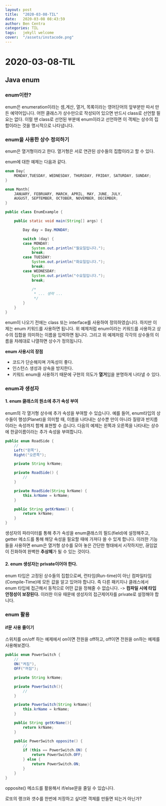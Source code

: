 ```yaml
---
layout: post
title:  "2020-03-08-TIL"
date:   2020-03-08 08:43:59
author: Ben Centra
categories: TIL
tags:	jekyll welcome
cover:  "/assets/instacode.png"
---
```

# 2020-03-08-TIL

## Java enum

### enum이란?

enum은 enumeration이라는 셈,계산, 열거, 목록이라는 영어단어의 앞부분만 따서 만든 예약어입니다. 어떤 클래스가 상수만으로 작성되어 있으면 반드시 class로 선언할 필요는 없다. 이럴 땐 class로 선언된 부분에 enum이라고 선언하면 이 객체는 상수의 집합이라는 것을 명시적으로 나타냅니다.

### enum을 사용한 상수 정의하기

enum은 열거형이라고 한다. 열거형은 서로 연관된 상수들의 집합이라고 할 수 있다.

enum에 대한 예제는 다음과 같다.

```java
enum Day{  
    MONDAY,TUESDAY, WEDNESDAY, THURSDAY, FRIDAY, SATURDAY, SUNDAY;
}

enum Month{  
    JANUARY, FEBRUARY, MARCH, APRIL, MAY, JUNE, JULY, 
    AUGUST, SEPTEMBER, OCTOBER, NOVEMBER, DECEMBER;
}

public class EnumExample {

    public static void main(String[] args) {        

        Day day = Day.MONDAY;

        switch (day) {
        case MONDAY:
            System.out.println("월요일입니다.");
            break;
        case TUESDAY:
            System.out.println("화요일입니다.");
            break;
        case WEDNESDAY:
            System.out.println("수요일입니다.");
            break;

            /*
             * ... 생략 ...
             */
        }
    }
}
```

enum이 나오기 전에는 class 또는 interface를 사용하여 정의하였습니다. 하지만 이제는 enum 키워드를 사용하면 됩니다.
위 예제처럼 enum이라는 키워드를 사용하고 상수의 집합을 의미하는 이름을 입력하면 됩니다. 그리고 위 예제처럼 각각의 상수들의 이름을 차례대로 나열하면 상수가 정의됩니다.

**enum 사용시의 장점**

- 코드가 단순해지며 가독성이 좋다.
- 인스턴스 생성과 상속을 방지한다.
- 키워드 enum을 사용하기 때문에 구현의 의도가 **열거**임을 분명하게 나타낼 수 있다.

### enum과 생성자

#### 1. enum 클래스의 원소에 추가 속성 부여

enum의 각 열거형 상수에 추가 속성을 부여할 수 있습니다. 예를 들어, enum타입의 상수들이 행성(Planet)을 의미할 때, 이름을 나타내는 상수뿐 만이 아니라 질량과 반지름이라는 속성까지 함께 표현할 수 습니다. 다음의 예제는 왼쪽과 오른쪽을 나타내는 상수에 한글이름이라는 추가 속성을 부여합니다.

```java
public enum RoadSide {  
    //
    Left("왼쪽"),
    Right("오른쪽"); 

    private String krName;

    private RoadSide() {
        //
    } 

    private RoadSide(String krName) {
        this.krName = krName; 
    }

    public String getKrName() {
        return krName; 
    }
}
```

생성자의 파라미터를 통해 추가 속성을 enum클래스의 필드(field)에 설정해주고, getter 메소드를 통해 해당 속성을 필요할 때에 가져다 쓸 수 있게 합니다. 이러한 기능들을 사용하면 enum은 열거형 상수를 모아 놓은 간단한 형태에서 시작하지만, 끊임없이 진화하여 완벽한 **추상체**가 될 수 있는 것이다.

#### 2. enum 생성자는 private이어야 한다.

enum 타입은 고정된 상수들의 집합으로써, 런타임(Run-time)이 아닌 컴파일타임(Compile-Time)에 모든 값을 알고 있어야 합니다. 즉 다른 패키지나 클래스에서 enum 타입에 접근해서 동적으로 어떤 값을 정해줄 수 없습니다. -> **컴파일 시에 타입 안정성이 보장된다.** 이러한 이유 때문에 생성자의 접근제어자를 private로 설정해야 합니다.

### enum 활용

#### if문 사용 줄이기

스위치를 on/off 하는 예제에서 on이면 전원을 off하고, off이면 전원을 on하는 예제를 사용해보겠다.

```java
public enum PowerSwitch {  
    //
    ON("켜짐"),
    OFF("꺼짐");

    private String krName;

    private PowerSwitch(){
        //
    }

    private PowerSwitch(String krName){
        this.krName = krName;
    }

    public String getKrName(){
        return krName;
    }

    public PowerSwitch opposite() {
        // 
        if (this == PowerSwitch.ON) {
            return PowerSwitch.OFF;  
        } else {
            return PowerSwitch.ON; 
        }
    }
}
```

opposite() 메소드를 활용해서 if/else문을 줄일 수 있습니다.





로또의 랭크와 갯수를 한번에 저장하고 싶다면 객체를 만들면 되는거 아닌가?

